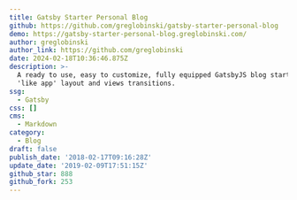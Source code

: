 ```yaml
---
title: Gatsby Starter Personal Blog
github: https://github.com/greglobinski/gatsby-starter-personal-blog
demo: https://gatsby-starter-personal-blog.greglobinski.com/
author: greglobinski
author_link: https://github.com/greglobinski
date: 2024-02-18T10:36:46.875Z
description: >-
  A ready to use, easy to customize, fully equipped GatsbyJS blog starter with
  'like app' layout and views transitions.
ssg:
  - Gatsby
css: []
cms:
  - Markdown
category:
  - Blog
draft: false
publish_date: '2018-02-17T09:16:28Z'
update_date: '2019-02-09T17:51:15Z'
github_star: 888
github_fork: 253
---
```

